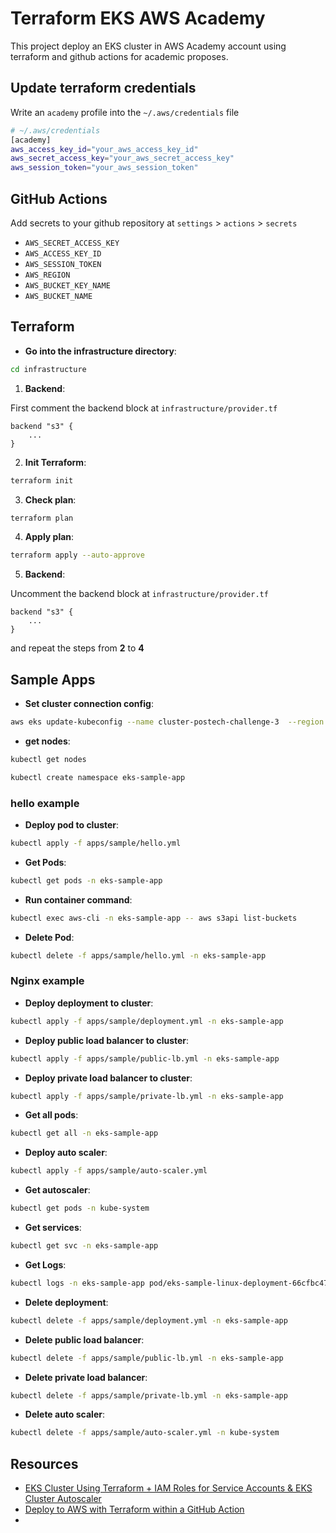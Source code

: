 # Terraform EKS AWS Academy

This project deploy an EKS cluster in AWS Academy account using terraform and github actions for academic proposes.

## Update terraform credentials

Write an `academy` profile into the `~/.aws/credentials` file

```sh
# ~/.aws/credentials
[academy]
aws_access_key_id="your_aws_access_key_id"
aws_secret_access_key="your_aws_secret_access_key"
aws_session_token="your_aws_session_token"
```

## GitHub Actions

Add secrets to your github repository at `settings` > `actions` > `secrets`

- `AWS_SECRET_ACCESS_KEY`
- `AWS_ACCESS_KEY_ID`
- `AWS_SESSION_TOKEN`
- `AWS_REGION`
- `AWS_BUCKET_KEY_NAME`
- `AWS_BUCKET_NAME`

## Terraform

- **Go into the infrastructure directory**:

```sh
cd infrastructure
```

1. **Backend**:

First comment the backend block at `infrastructure/provider.tf`

```hcl
backend "s3" {
    ...
}
```

2. **Init Terraform**:

```sh
terraform init
```

3. **Check plan**:

```sh
terraform plan
```

4. **Apply plan**:

```sh
terraform apply --auto-approve
```

5.  **Backend**:

Uncomment the backend block at `infrastructure/provider.tf`

```hcl
backend "s3" {
    ...
}
```

and repeat the steps from **2** to **4**

## Sample Apps

- **Set cluster connection config**:

```sh
aws eks update-kubeconfig --name cluster-postech-challenge-3  --region us-east-1 --profile academy
```

- **get nodes**:

```sh
kubectl get nodes
```

```sh
kubectl create namespace eks-sample-app
```

### hello example

- **Deploy pod to cluster**:

```sh
kubectl apply -f apps/sample/hello.yml
```

- **Get Pods**:

```sh
kubectl get pods -n eks-sample-app
```

- **Run container command**:

```sh
kubectl exec aws-cli -n eks-sample-app -- aws s3api list-buckets
```

- **Delete Pod**:

```sh
kubectl delete -f apps/sample/hello.yml -n eks-sample-app

```

### Nginx example

- **Deploy deployment to cluster**:

```sh
kubectl apply -f apps/sample/deployment.yml -n eks-sample-app
```

- **Deploy public load balancer to cluster**:

```sh
kubectl apply -f apps/sample/public-lb.yml -n eks-sample-app
```

- **Deploy private load balancer to cluster**:

```sh
kubectl apply -f apps/sample/private-lb.yml -n eks-sample-app
```

- **Get all pods**:

```sh
kubectl get all -n eks-sample-app
```

- **Deploy auto scaler**:

```sh
kubectl apply -f apps/sample/auto-scaler.yml
```

- **Get autoscaler**:

```sh
kubectl get pods -n kube-system
```

- **Get services**:

```sh
kubectl get svc -n eks-sample-app
```

- **Get Logs**:

```sh
kubectl logs -n eks-sample-app pod/eks-sample-linux-deployment-66cfbc47b7-v98lc
```

- **Delete deployment**:

```sh
kubectl delete -f apps/sample/deployment.yml -n eks-sample-app
```

- **Delete public load balancer**:

```sh
kubectl delete -f apps/sample/public-lb.yml -n eks-sample-app
```

- **Delete private load balancer**:

```sh
kubectl delete -f apps/sample/private-lb.yml -n eks-sample-app
```

- **Delete auto scaler**:

```sh
kubectl delete -f apps/sample/auto-scaler.yml -n kube-system
```

## Resources

- [EKS Cluster Using Terraform + IAM Roles for Service Accounts & EKS Cluster Autoscaler](https://www.youtube.com/watch?v=MZyrxzb7yAU)
- [Deploy to AWS with Terraform within a GitHub Action](https://www.youtube.com/watch?v=GowFk_5Rx_I&t=195s)
- 